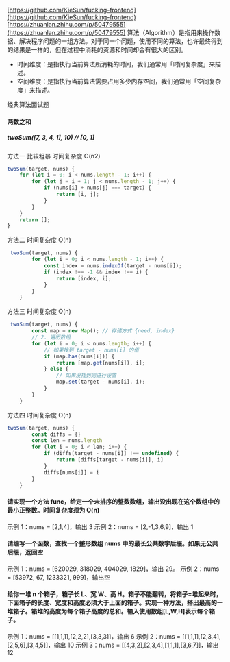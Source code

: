 [https://github.com/KieSun/fucking-frontend](https://github.com/KieSun/fucking-frontend)
[https://zhuanlan.zhihu.com/p/50479555](https://zhuanlan.zhihu.com/p/50479555)
算法（Algorithm）是指用来操作数据、解决程序问题的一组方法。对于同一个问题，使用不同的算法，也许最终得到的结果是一样的，但在过程中消耗的资源和时间却会有很大的区别。

- 时间维度：是指执行当前算法所消耗的时间，我们通常用「时间复杂度」来描述。
- 空间维度：是指执行当前算法需要占用多少内存空间，我们通常用「空间复杂度」来描述。

经典算法面试题

#### 两数之和

##### twoSum([7, 3, 4, 1], 10) // [0, 1]

方法一 比较粗暴 时间复杂度 O(n2)

```javascript
twoSum(target, nums) {
    for (let i = 0; i < nums.length - 1; i++) {
        for (let j = i + 1; j < nums.length - 1; j++) {
            if (nums[i] + nums[j] === target) {
                return [i, j];
            }
        }
    }
    return [];
}
```

方法二 时间复杂度 O(n)

```javascript
 twoSum(target, nums) {
        for (let i = 0; i < nums.length - 1; i++) {
            const index = nums.indexOf(target - nums[i]);
            if (index !== -1 && index !== i) {
                return [index, i];
            }
        }
    }
```

方法三 时间复杂度 O(n)

```javascript
 twoSum(target, nums) {
        const map = new Map(); // 存储方式 {need, index}
        // 2. 遍历数组
        for (let i = 0; i < nums.length; i++) {
            // 如果找到 target - nums[i] 的值
            if (map.has(nums[i])) {
                return [map.get(nums[i]), i];
            } else {
                // 如果没找到则进行设置
                map.set(target - nums[i], i);
            }
        }
    }
```

方法四 时间复杂度 O(n)

```javascript
twoSum(target, nums) {
        const diffs = {}
        const len = nums.length
        for (let i = 0; i < len; i++) {
            if (diffs[target - nums[i]] !== undefined) {
                return [diffs[target - nums[i]], i]
            }
            diffs[nums[i]] = i
        }
    }
```

#### 请实现一个方法 func，给定一个未排序的整数数组，输出没出现在这个数组中的最小正整数。时间复杂度须为 O(n)

示例 1：nums = [2,1,4]，输出 3
示例 2：nums = [2,-1,3,6,9]，输出 1

#### 请编写一个函数，查找一个整形数组 nums 中的最长公共数字后缀。如**果无公共后缀，返回空**

示例 1：nums = [620029, 318029, 404029, 1829]，输出 29。
示例 2：nums = [53972, 67, 1233321, 999]，输出空

#### 给你一堆 n 个箱子，箱子长 L、宽 W、高 H。箱子不能翻转，将箱子=**堆起来时，下面箱子的长度、宽度和高度必须大于上面的箱子。实现一种方法，搭出最高的一堆箱子。箱堆的高度为每个箱子高度的总和。输入使用数组[L,W,H]表示每个箱子。**

示例 1：nums = [[1,1,1],[2,2,2],[3,3,3]]，输出 6
示例 2：nums = [[1,1,1],[2,3,4],[2,5,6],[3,4,5]]，输出 10
示例 3：nums = [[4,3,2],[2,3,4],[1,1,1],[3,6,7]]，输出 12
